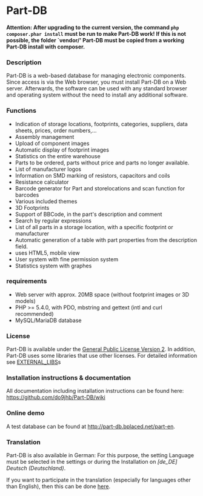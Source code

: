 # Part-DB

**Attention: After upgrading to the current version, the command
`php composer.phar install` must be run to make Part-DB work!
If this is not possible, the folder `vendor/'
Part-DB must be copied from a working Part-DB install with composer.**



### Description

Part-DB is a web-based database for managing electronic components. Since access is via the Web browser, you must install Part-DB on a Web server. Afterwards, the software can be used with any standard browser and operating system without the need to install any additional software.

### Functions

* Indication of storage locations, footprints, categories, suppliers, data sheets, prices, order numbers,...
* Assembly management
* Upload of component images
* Automatic display of footprint images
* Statistics on the entire warehouse
* Parts to be ordered, parts without price and parts no longer available.
* List of manufacturer logos
* Information on SMD marking of resistors, capacitors and coils
* Resistance calculator
* Barcode generator for Part and storelocations and scan function for barcodes
* Various included themes
* 3D Footprints
* Support of BBCode, in the part's description and comment
* Search by regular expressions
* List of all parts in a storage location, with a specific footprint or manufacturer
* Automatic generation of a table with part properties from the description field.
* uses HTML5, mobile view
* User system with fine permission system
* Statistics system with graphes

### requirements

* Web server with approx. 20MB space (without footprint images or 3D models)
* PHP >= 5.4.0, with PDO, mbstring and gettext (intl and curl recommended)
* MySQL/MariaDB database

### License
Part-DB is available under the [General Public License Version 2](https://www.gnu.org/licenses/old-licenses/gpl-2.0.de.html).
In addition, Part-DB uses some libraries that use other licenses. 
For detailed information see [EXTERNAL_LIBS](readme/EXTERNAL_LIBS.md)s

### Installation instructions & documentation

All documentation including installation instructions can be found here:
<https://github.com/do9jhb/Part-DB/wiki>

### Online demo

A test database can be found at <http://part-db.bplaced.net/part-en>.

### Translation
Part-DB is also available in German: For this purpose, the setting Language must be selected in the settings or during the 
Installation on _[de_DE] Deutsch (Deutschland)_. 

If you want to participate in the translation (especially for languages other than English), 
then this can be done [here](https://crowdin.com/project/part-db).
